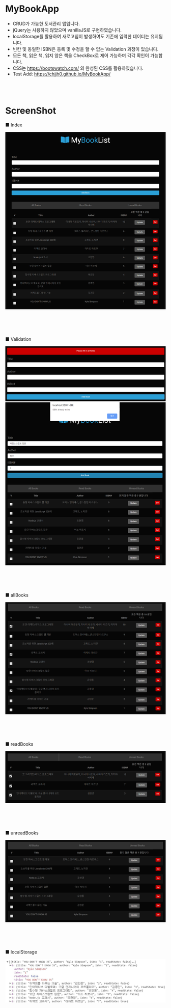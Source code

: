 # MyBookApp
* CRUD가 가능한 도서관리 앱입니다.
* jQuery는 사용하지 않았으며 vanillaJS로 구현하였습니다.
* localStorage를 활용하여 새로고침이 발생하여도 기존에 입력한 데이터는 유지됩니다.
* 빈칸 및 동일한 ISBN은 등록 및 수정을 할 수 없는 Validation 과정이 있습니다.
* 모든 책, 읽은 책, 읽지 않은 책을 CheckBox로 제어 가능하며 각각 확인이 가능합니다.
* CSS는 https://bootswatch.com/ 의 완성된 CSS를 활용하였습니다.
* Test Add: https://chjjh0.github.io/MyBookApp/
<br><br><br><br>

# ScreenShot

■ Index

<div>
    <img src='./MybookApp/MyBookApp.PNG' />
</div>
<br><br><br><br>




■ Validation

<div>
    <img src='./MybookApp/validation1.PNG' />
</div>

<div>
    <img src='./MybookApp/validation2.PNG' />
</div>
<br><br><br><br>



■ allBooks

<div>
    <img src='./MybookApp/allbooks.PNG' />
</div>
<br><br><br><br>



■ readBooks

<div>
    <img src='./MybookApp/readBooks.PNG' />
</div>
<br><br><br><br>



■ unreadBooks

<div>
    <img src='./MybookApp/unreadBooks.PNG' />
</div>
<br><br><br><br>



■ localStorage

<div>
    <img src='./MybookApp/localStorage.JPG' />
</div>
<br><br>
